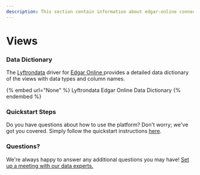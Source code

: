```yaml
---
description: This section contain information about edgar-online connector views information
---
```


# Views

### Data Dictionary

The [Lyftrondata](https://www.lyftrondata.com/) driver for [Edgar Online](None/)[ ](https://www.lyftrondata.com/integration/edgar-online/)provides a detailed data dictionary of the views with data types and column names.

{% embed url="None" %}
Lyftrondata Edgar Online Data Dictionary
{% endembed %}

### Quickstart Steps

Do you have questions about how to use the platform? Don't worry; we've got you covered. Simply follow the quickstart instructions [here](../README.md).

### Questions? <a href="#questions" id="questions"></a>

We're always happy to answer any additional questions you may have! [Set up a meeting with our data experts.](https://www.lyftrondata.com/book-a-meeting/)


